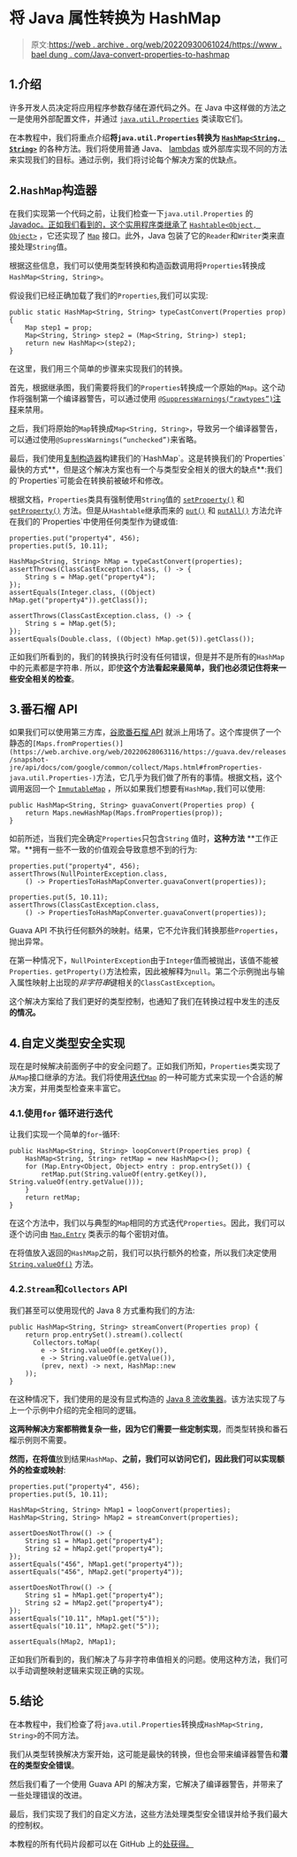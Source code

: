 # 将 Java 属性转换为 HashMap

> 原文:[https://web . archive . org/web/20220930061024/https://www . bael dung . com/Java-convert-properties-to-hashmap](https://web.archive.org/web/20220930061024/https://www.baeldung.com/java-convert-properties-to-hashmap)

## 1.介绍

许多开发人员决定将应用程序参数存储在源代码之外。在 Java 中这样做的方法之一是使用外部配置文件，并通过 [`java.util.Properties`](/web/20220628063116/https://www.baeldung.com/java-properties) 类读取它们。

在本教程中，我们将重点介绍**将`java.util.Properties`转换为 [`HashMap<String, String>`](/web/20220628063116/https://www.baeldung.com/java-hashmap)** 的各种方法。我们将使用普通 Java、 [lambdas](/web/20220628063116/https://www.baeldung.com/java-8-lambda-expressions-tips) 或外部库实现不同的方法来实现我们的目标。通过示例，我们将讨论每个解决方案的优缺点。

## 2.`HashMap`构造器

在我们实现第一个代码之前，让我们检查一下`java.util.Properties` 的 [Javadoc。正如我们看到的，这个实用程序类继承了](https://web.archive.org/web/20220628063116/https://docs.oracle.com/en/java/javase/11/docs/api/java.base/java/util/Properties.html) [`Hashtable<Object, Object>`](/web/20220628063116/https://www.baeldung.com/java-hash-table) ，它还实现了 [`Map`](https://web.archive.org/web/20220628063116/https://docs.oracle.com/en/java/javase/11/docs/api/java.base/java/util/Map.html) 接口。此外，Java 包装了它的`Reader`和`Writer`类来直接处理`String`值。

根据这些信息，我们可以使用类型转换和构造函数调用将`Properties`转换成`HashMap<String, String>`。

假设我们已经正确加载了我们的`Properties`,我们可以实现:

```
public static HashMap<String, String> typeCastConvert(Properties prop) {
    Map step1 = prop;
    Map<String, String> step2 = (Map<String, String>) step1;
    return new HashMap<>(step2);
}
```

在这里，我们用三个简单的步骤来实现我们的转换。

首先，根据继承图，我们需要将我们的`Properties`转换成一个原始的`Map`。这个动作将强制第一个编译器警告，可以通过使用 [`@SuppressWarnings(“rawtypes”)`注释](/web/20220628063116/https://www.baeldung.com/java-suppresswarnings)来禁用。

之后，我们将原始的`Map`转换成`Map<String, String>`，导致另一个编译器警告，可以通过使用`@SupressWarnings(“unchecked”)`来省略。

最后，我们使用[复制构造器](https://web.archive.org/web/20220628063116/https://docs.oracle.com/en/java/javase/11/docs/api/java.base/java/util/HashMap.html#%3Cinit%3E(java.util.Map))构建我们的`HashMap`。这是转换我们的`Properties`最快的方式**，但是这个解决方案也有一个与类型安全相关的很大的缺点**:我们的`Properties`可能会在转换前被破坏和修改。

根据文档，`Properties`类具有强制使用`String`值的 [`setProperty()`](https://web.archive.org/web/20220628063116/https://docs.oracle.com/en/java/javase/11/docs/api/java.base/java/util/Properties.html#setProperty(java.lang.String,java.lang.String)) 和 [`getProperty()`](https://web.archive.org/web/20220628063116/https://docs.oracle.com/en/java/javase/11/docs/api/java.base/java/util/Properties.html#getProperty(java.lang.String)) 方法。但是从`Hashtable`继承而来的 [`put()`](https://web.archive.org/web/20220628063116/https://docs.oracle.com/en/java/javase/11/docs/api/java.base/java/util/Hashtable.html#put(K,V)) 和 [`putAll()`](https://web.archive.org/web/20220628063116/https://docs.oracle.com/en/java/javase/11/docs/api/java.base/java/util/Hashtable.html#putAll(java.util.Map)) 方法允许在我们的`Properties`中使用任何类型作为键或值:

```
properties.put("property4", 456);
properties.put(5, 10.11);

HashMap<String, String> hMap = typeCastConvert(properties);
assertThrows(ClassCastException.class, () -> {
    String s = hMap.get("property4");
});
assertEquals(Integer.class, ((Object) hMap.get("property4")).getClass());

assertThrows(ClassCastException.class, () -> {
    String s = hMap.get(5);
});
assertEquals(Double.class, ((Object) hMap.get(5)).getClass());
```

正如我们所看到的，我们的转换执行时没有任何错误，但是并不是所有的`HashMap`中的元素都是字符串`.` 所以，即使**这个方法看起来最简单，我们也必须记住将来一些安全相关的检查**。

## 3.番石榴 API

如果我们可以使用第三方库，[谷歌番石榴 API](/web/20220628063116/https://www.baeldung.com/guava-guide) 就派上用场了。这个库提供了一个静态的`[Maps.fromProperties()](https://web.archive.org/web/20220628063116/https://guava.dev/releases/snapshot-jre/api/docs/com/google/common/collect/Maps.html#fromProperties-java.util.Properties-)`方法，它几乎为我们做了所有的事情。根据文档，这个调用返回一个 [`ImmutableMap`](/web/20220628063116/https://www.baeldung.com/java-immutable-maps#guava-immutable-map) ，所以如果我们想要有`HashMap,`我们可以使用:

```
public HashMap<String, String> guavaConvert(Properties prop) {
    return Maps.newHashMap(Maps.fromProperties(prop));
}
```

如前所述，当我们完全确定`Properties`只包含`String` 值时，**这种方法** **工作正常。**拥有一些不一致的价值观会导致意想不到的行为:

```
properties.put("property4", 456);
assertThrows(NullPointerException.class, 
    () -> PropertiesToHashMapConverter.guavaConvert(properties));

properties.put(5, 10.11);
assertThrows(ClassCastException.class, 
    () -> PropertiesToHashMapConverter.guavaConvert(properties));
```

Guava API 不执行任何额外的映射。结果，它不允许我们转换那些`Properties`，抛出异常。

在第一种情况下，`NullPointerException`由于`Integer`值而被抛出，该值不能被`Properties.` `getProperty()`方法检索，因此被解释为`null`。第二个示例抛出与输入属性映射上出现的*非字符串*键相关的`ClassCastException`。

这个解决方案给了我们更好的类型控制，也通知了我们在转换过程中发生的违反 **的情况。**

## 4.自定义类型安全实现

现在是时候解决前面例子中的安全问题了。正如我们所知，`Properties`类实现了从`Map`接口继承的方法。我们将使用[迭代`Map`](/web/20220628063116/https://www.baeldung.com/java-iterate-map) 的一种可能方式来实现一个合适的解决方案，并用类型检查来丰富它。

### 4.1.使用`for` 循环进行迭代

让我们实现一个简单的`for`-循环:

```
public HashMap<String, String> loopConvert(Properties prop) {
    HashMap<String, String> retMap = new HashMap<>();
    for (Map.Entry<Object, Object> entry : prop.entrySet()) {
        retMap.put(String.valueOf(entry.getKey()), String.valueOf(entry.getValue()));
    }
    return retMap;
}
```

在这个方法中，我们以与典型的`Map`相同的方式迭代`Properties`。因此，我们可以逐个访问由 [`Map.Entry`](https://web.archive.org/web/20220628063116/https://docs.oracle.com/en/java/javase/11/docs/api/java.base/java/util/Map.Entry.html) 类表示的每个密钥对值。

在将值放入返回的`HashMap`之前，我们可以执行额外的检查，所以我们决定使用 [`String.valueOf()`](https://web.archive.org/web/20220628063116/https://docs.oracle.com/en/java/javase/11/docs/api/java.base/java/lang/String.html#valueOf(java.lang.Object)) 方法。

### 4.2.`Stream`和`Collectors` API

我们甚至可以使用现代的 Java 8 方式重构我们的方法:

```
public HashMap<String, String> streamConvert(Properties prop) {
    return prop.entrySet().stream().collect(
      Collectors.toMap(
        e -> String.valueOf(e.getKey()),
        e -> String.valueOf(e.getValue()),
        (prev, next) -> next, HashMap::new
    ));
}
```

在这种情况下，我们使用的是没有显式构造的 [Java 8 流收集器](/web/20220628063116/https://www.baeldung.com/java-collectors-tomap)。该方法实现了与上一个示例中介绍的完全相同的逻辑。

**这两种解决方案都稍微复杂一些，因为它们需要一些定制实现**，而类型转换和番石榴示例则不需要。

**然而，在将值**放到结果`HashMap`、**之前，我们可以访问它们，因此我们可以实现额外的检查或映射**:

```
properties.put("property4", 456);
properties.put(5, 10.11);

HashMap<String, String> hMap1 = loopConvert(properties);
HashMap<String, String> hMap2 = streamConvert(properties);

assertDoesNotThrow(() -> {
    String s1 = hMap1.get("property4");
    String s2 = hMap2.get("property4");
});
assertEquals("456", hMap1.get("property4"));
assertEquals("456", hMap2.get("property4"));

assertDoesNotThrow(() -> {
    String s1 = hMap1.get("property4");
    String s2 = hMap2.get("property4");
});
assertEquals("10.11", hMap1.get("5"));
assertEquals("10.11", hMap2.get("5"));

assertEquals(hMap2, hMap1);
```

正如我们所看到的，我们解决了与非字符串值相关的问题。使用这种方法，我们可以手动调整映射逻辑来实现正确的实现。

## 5.结论

在本教程中，我们检查了将`java.util.Properties`转换成`HashMap<String, String>`的不同方法。

我们从类型转换解决方案开始，这可能是最快的转换，但也会带来编译器警告和**潜在的类型安全错误**。

然后我们看了一个使用 Guava API 的解决方案，它解决了编译器警告，并带来了一些处理错误的改进。

最后，我们实现了我们的自定义方法，这些方法处理类型安全错误并给予我们最大的控制权。

本教程的所有代码片段都可以在 GitHub 上的[处获得。](https://web.archive.org/web/20220628063116/https://github.com/eugenp/tutorials/tree/master/core-java-modules/core-java-collections-maps-3)